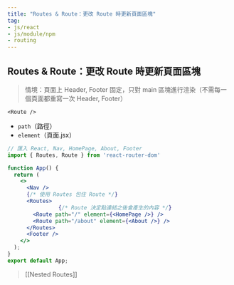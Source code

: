 ```yaml
---
title: "Routes & Route：更改 Route 時更新頁面區塊"
tag: 
- js/react 
- js/module/npm
- routing 
---
```


##  Routes & Route：更改 Route 時更新頁面區塊
>情境：頁面上 Header, Footer 固定，只對 main 區塊進行渲染（不需每一個頁面都重寫一次 Header, Footer）

`<Route />` 
- `path`（路徑）
- `element`（頁面.jsx）
```jsx
// 匯入 React, Nav, HomePage, About, Footer
import { Routes, Route } from 'react-router-dom'

function App() {
  return (
    <>
      <Nav />
      {/* 使用 Routes 包住 Route */}
      <Routes>
				{/* Route 決定點連結之後會產生的內容 */}
        <Route path="/" element={<HomePage />} />
        <Route path="/about" element={<About />} />
      </Routes>
      <Footer />
    </>
  );
}
export default App;
```




>[[Nested Routes]]